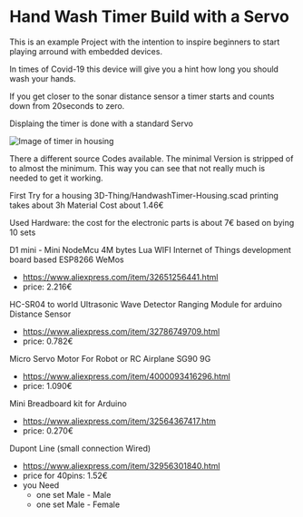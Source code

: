 Hand Wash Timer Build with a Servo
==================================


This is an example Project with the intention to inspire beginners to start playing arround with embedded devices.

In times of Covid-19 this device will give you a hint how long you should wash your hands.

If you get closer to the sonar distance sensor a timer starts 
and counts down from 20seconds to zero.

Displaing the timer is done with a standard Servo

![Image of timer in housing]("images/in-housing.jpg")

There a different source Codes available.
The minimal Version is stripped of to almost the minimum. This way you can see that not really much is needed to get it working.


First Try for a housing 3D-Thing/HandwashTimer-Housing.scad
   printing takes about 3h
   Material Cost about 1.46€


Used Hardware:
   the cost for the electronic parts is about 7€ 
   based on bying 10 sets


D1 mini - Mini NodeMcu 4M bytes Lua WIFI Internet of Things development board based ESP8266 WeMos
   - https://www.aliexpress.com/item/32651256441.html
   - price: 2.216€

HC-SR04 to world Ultrasonic Wave Detector Ranging Module for arduino Distance Sensor
   - https://www.aliexpress.com/item/32786749709.html
   - price: 0.782€ 
   
Micro Servo Motor For Robot or RC Airplane SG90 9G
   - https://www.aliexpress.com/item/4000093416296.html   
   - price: 1.090€
   
Mini Breadboard kit for Arduino
   - https://www.aliexpress.com/item/32564367417.htm
   - price: 0.270€
 
Dupont Line (small connection Wired)
   - https://www.aliexpress.com/item/32956301840.html
   - price for 40pins: 1.52€
   - you Need 
     - one set Male - Male
     - one set Male - Female
     